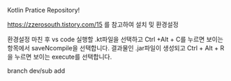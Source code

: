 Kotlin Pratice Repository!

https://zzerosouth.tistory.com/15 를 참고하여 설치 밎 환경설정 

환경설정 마친 후 vs code 
실행할 .kt파일을 선택하고 Ctrl +Alt + C를 누르면 보이는 항목에서 saveNcompile을 선택합니다.
결과물인 .jar파일이 생성되고 Ctrl  + Alt + R을 누르면 보이는 execute를 선택합니다.

branch dev/sub add 
